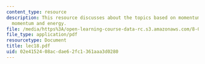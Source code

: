```yaml
---
content_type: resource
description: This resource discusses about the topics based on momentum, combining
  momentum and energy.
file: /media/https%3A/open-learning-course-data-rc.s3.amazonaws.com/8-01l-physics-i-classical-mechanics-fall-2005/02e4152408acdae62fc1361aaa3d0280_lec18.pdf
file_type: application/pdf
resourcetype: Document
title: lec18.pdf
uid: 02e41524-08ac-dae6-2fc1-361aaa3d0280
---
```

